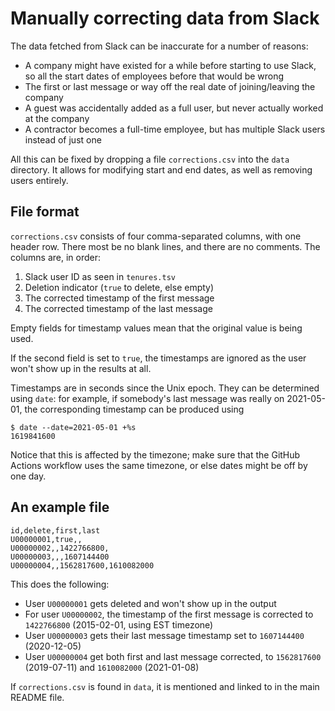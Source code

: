 # Manually correcting data from Slack

The data fetched from Slack can be inaccurate for a number of reasons:

- A company might have existed for a while before starting to use Slack, so all
  the start dates of employees before that would be wrong
- The first or last message or way off the real date of joining/leaving the
  company
- A guest was accidentally added as a full user, but never actually worked at
  the company
- A contractor becomes a full-time employee, but has multiple Slack users
  instead of just one

All this can be fixed by dropping a file `corrections.csv` into the `data`
directory. It allows for modifying start and end dates, as well as removing
users entirely.

## File format

`corrections.csv` consists of four comma-separated columns, with one header
row. There most be no blank lines, and there are no comments. The columns are,
in order:

1. Slack user ID as seen in `tenures.tsv`
2. Deletion indicator (`true` to delete, else empty)
3. The corrected timestamp of the first message
4. The corrected timestamp of the last message

Empty fields for timestamp values mean that the original value is being used.

If the second field is set to `true`, the timestamps are ignored as the user
won't show up in the results at all.

Timestamps are in seconds since the Unix epoch. They can be determined using
`date`: for example, if somebody's last message was really on 2021-05-01, the
corresponding timestamp can be produced using


```console
$ date --date=2021-05-01 +%s
1619841600
```

Notice that this is affected by the timezone; make sure that the GitHub Actions
workflow uses the same timezone, or else dates might be off by one day.

## An example file

```csv
id,delete,first,last
U00000001,true,,
U00000002,,1422766800,
U00000003,,,1607144400
U00000004,,1562817600,1610082000
```

This does the following:

- User `U00000001` gets deleted and won't show up in the output
- For user `U00000002`, the timestamp of the first message is corrected to
  `1422766800` (2015-02-01, using EST timezone)
- User `U00000003` gets their last message timestamp set to `1607144400` (2020-12-05)
- User `U00000004` get both first and last message corrected, to `1562817600`
  (2019-07-11) and `1610082000` (2021-01-08)

If `corrections.csv` is found in `data`, it is mentioned and linked to in the
main README file.
